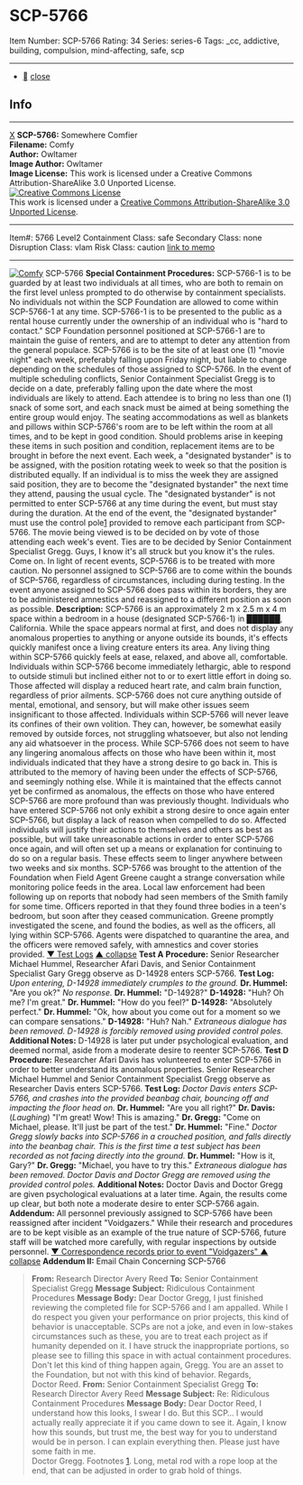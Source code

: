 # SCP-5766
Item Number: SCP-5766
Rating: 34
Series: series-6
Tags: _cc, addictive, building, compulsion, mind-affecting, safe, scp

---

  * [](javascript:;)
[close](javascript:;)
## Info
* * *
[X](javascript:;)
**SCP-5766:** Somewhere Comfier  
**Filename:** Comfy  
**Author:** Owltamer  
**Image Author:** Owltamer  
**Image License:** This work is licensed under a Creative Commons Attribution-ShareAlike 3.0 Unported License.  
<a rel="license" href="<http://creativecommons.org/licenses/by-sa/3.0/>"><img alt="Creative Commons License" style="border-width:0" src="<https://i.creativecommons.org/l/by-sa/3.0/88x31.png>" /></a><br />This work is licensed under a <a rel="license" href="<http://creativecommons.org/licenses/by-sa/3.0/>">Creative Commons Attribution-ShareAlike 3.0 Unported License</a>.
* * *

Item#: 5766
Level2
Containment Class:
safe
Secondary Class:
none
Disruption Class:
vlam
Risk Class:
caution
[link to memo](/classification-committee-memo)  

* * *
[![Comfy](https://scp-wiki.wdfiles.com/local--resized-images/scp-5766/Comfy/medium.jpg)](https://scp-wiki.wdfiles.com/local--files/scp-5766/Comfy)
SCP-5766
**Special Containment Procedures:** SCP-5766-1 is to be guarded by at least two individuals at all times, who are both to remain on the first level unless prompted to do otherwise by containment specialists. No individuals not within the SCP Foundation are allowed to come within SCP-5766-1 at any time. SCP-5766-1 is to be presented to the public as a rental house currently under the ownership of an individual who is "hard to contact." SCP Foundation personnel positioned at SCP-5766-1 are to maintain the guise of renters, and are to attempt to deter any attention from the general populace.
SCP-5766 is to be the site of at least one (1) "movie night" each week, preferably falling upon Friday night, but liable to change depending on the schedules of those assigned to SCP-5766. In the event of multiple scheduling conflicts, Senior Containment Specialist Gregg is to decide on a date, preferably falling upon the date where the most individuals are likely to attend. Each attendee is to bring no less than one (1) snack of some sort, and each snack must be aimed at being something the entire group would enjoy.
The seating accommodations as well as blankets and pillows within SCP-5766's room are to be left within the room at all times, and to be kept in good condition. Should problems arise in keeping these items in such position and condition, replacement items are to be brought in before the next event.
Each week, a "designated bystander" is to be assigned, with the position rotating week to week so that the position is distributed equally. If an individual is to miss the week they are assigned said position, they are to become the "designated bystander" the next time they attend, pausing the usual cycle.
The "designated bystander" is not permitted to enter SCP-5766 at any time during the event, but must stay during the duration. At the end of the event, the "designated bystander" must use the control pole[1](javascript:;) provided to remove each participant from SCP-5766.
The movie being viewed is to be decided on by vote of those attending each week's event. Ties are to be decided by Senior Containment Specialist Gregg.
Guys, I know it's all struck but you know it's the rules. Come on.
In light of recent events, SCP-5766 is to be treated with more caution. No personnel assigned to SCP-5766 are to come within the bounds of SCP-5766, regardless of circumstances, including during testing. In the event anyone assigned to SCP-5766 does pass within its borders, they are to be administered amnestics and reassigned to a different position as soon as possible.
**Description:** SCP-5766 is an approximately 2 m x 2.5 m x 4 m space within a bedroom in a house (designated SCP-5766-1) in ██████, California. While the space appears normal at first, and does not display any anomalous properties to anything or anyone outside its bounds, it's effects quickly manifest once a living creature enters its area.
Any living thing within SCP-5766 quickly feels at ease, relaxed, and above all, comfortable. Individuals within SCP-5766 become immediately lethargic, able to respond to outside stimuli but inclined either not to or to exert little effort in doing so. Those affected will display a reduced heart rate, and calm brain function, regardless of prior ailments. SCP-5766 does not cure anything outside of mental, emotional, and sensory, but will make other issues seem insignificant to those affected.
Individuals within SCP-5766 will never leave its confines of their own volition. They can, however, be somewhat easily removed by outside forces, not struggling whatsoever, but also not lending any aid whatsoever in the process.
While SCP-5766 does not seem to have any lingering anomalous affects on those who have been within it, most individuals indicated that they have a strong desire to go back in. This is attributed to the memory of having been under the effects of SCP-5766, and seemingly nothing else. While it is maintained that the effects cannot yet be confirmed as anomalous, the effects on those who have entered SCP-5766 are more profound than was previously thought. Individuals who have entered SCP-5766 not only exhibit a strong desire to once again enter SCP-5766, but display a lack of reason when compelled to do so. Affected individuals will justify their actions to themselves and others as best as possible, but will take unreasonable actions in order to enter SCP-5766 once again, and will often set up a means or explanation for continuing to do so on a regular basis. These effects seem to linger anywhere between two weeks and six months.
SCP-5766 was brought to the attention of the Foundation when Field Agent Greene caught a strange conversation while monitoring police feeds in the area. Local law enforcement had been following up on reports that nobody had seen members of the Smith family for some time. Officers reported in that they found three bodies in a teen's bedroom, but soon after they ceased communication. Greene promptly investigated the scene, and found the bodies, as well as the officers, all lying within SCP-5766. Agents were dispatched to quarantine the area, and the officers were removed safely, with amnestics and cover stories provided.
[▼ Test Logs](javascript:;)
[▲ collapse](javascript:;)
**Test A**
**Procedure:**
Senior Researcher Michael Hummel, Researcher Afari Davis, and Senior Containment Specialist Gary Gregg observe as D-14928 enters SCP-5766.
**Test Log:**
_Upon entering, D-14928 immediately crumples to the ground._
**Dr. Hummel:** "Are you ok?"
_No response._
**Dr. Hummel:** "D-14928?"
**D-14928:** "Huh? Oh me? I'm great."
**Dr. Hummel:** "How do you feel?"
**D-14928:** "Absolutely perfect."
**Dr. Hummel:** "Ok, how about you come out for a moment so we can compare sensations."
**D-14928:** "Huh? Nah."
_Extraneous dialogue has been removed._
_D-14928 is forcibly removed using provided control poles._
**Additional Notes:**
D-14928 is later put under psychological evaluation, and deemed normal, aside from a moderate desire to reenter SCP-5766.
**Test D**
**Procedure:**
Researcher Afari Davis has volunteered to enter SCP-5766 in order to better understand its anomalous properties. Senior Researcher Michael Hummel and Senior Containment Specialist Gregg observe as Researcher Davis enters SCP-5766.
**Test Log:**
_Doctor Davis enters SCP-5766, and crashes into the provided beanbag chair, bouncing off and impacting the floor head on._
**Dr. Hummel:** "Are you all right?"
**Dr. Davis:** (_Laughing_) "I'm great! Wow! This is amazing."
**Dr. Gregg:** "Come on Michael, please. It'll just be part of the test."
**Dr. Hummel:** "Fine."
_Doctor Gregg slowly backs into SCP-5766 in a crouched position, and falls directly into the beanbag chair. This is the first time a test subject has been recorded as not facing directly into the ground._
**Dr. Hummel:** "How is it, Gary?"
**Dr. Gregg:** "Michael, you have to try this."
_Extraneous dialogue has been removed._
_Doctor Davis and Doctor Gregg are removed using the provided control poles._
**Additional Notes:**
Doctor Davis and Doctor Gregg are given psychological evaluations at a later time. Again, the results come up clear, but both note a moderate desire to enter SCP-5766 again.
**Addendum:** All personnel previously assigned to SCP-5766 have been reassigned after incident "Voidgazers." While their research and procedures are to be kept visible as an example of the true nature of SCP-5766, future staff will be watched more carefully, with regular inspections by outside personnel.
[▼ Correspondence records prior to event "Voidgazers" ](javascript:;)
[▲ collapse](javascript:;)
**Addendum II:** Email Chain Concerning SCP-5766
> **From:** Research Director Avery Reed
> **To:** Senior Containment Specialist Gregg
> **Message Subject:** Ridiculous Containment Procedures
> **Message Body:**
> Dear Doctor Gregg,
> I just finished reviewing the completed file for SCP-5766 and I am appalled. While I do respect you given your performance on prior projects, this kind of behavior is unacceptable. SCPs are not a joke, and even in low-stakes circumstances such as these, you are to treat each project as if humanity depended on it.
> I have struck the inappropriate portions, so please see to filling this space in with actual containment procedures.
> Don't let this kind of thing happen again, Gregg. You are an asset to the Foundation, but not with this kind of behavior.
> Regards,  
>  Doctor Reed.
> **From:** Senior Containment Specialist Gregg
> **To:** Research Director Avery Reed
> **Message Subject:** Re: Ridiculous Containment Procedures
> **Message Body:**
> Dear Doctor Reed,
> I understand how this looks, I swear I do. But this SCP…
> I would actually really appreciate it if you came down to see it. Again, I know how this sounds, but trust me, the best way for you to understand would be in person. I can explain everything then.
> Please just have some faith in me.  
>  Doctor Gregg.
Footnotes
[1](javascript:;). Long, metal rod with a rope loop at the end, that can be adjusted in order to grab hold of things.